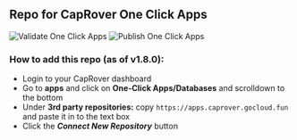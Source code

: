 ## Repo for CapRover One Click Apps

![Validate One Click Apps](https://github.com/kgnfth/caprover-one-click-apps/workflows/Validate%20Apps/badge.svg?branch=master&event=push) ![Publish One Click Apps](https://github.com/kgnfth/caprover-one-click-apps/workflows/Publish%20Apps/badge.svg?branch=master&event=push)

### How to add this repo (as of v1.8.0):

- Login to your CapRover dashboard
- Go to **apps** and click on **One-Click Apps/Databases** and scrolldown to the bottom
- Under **3rd party repositories:** copy `https://apps.caprover.gocloud.fun` and paste it in to the text box
- Click the ***Connect New Repository*** button

